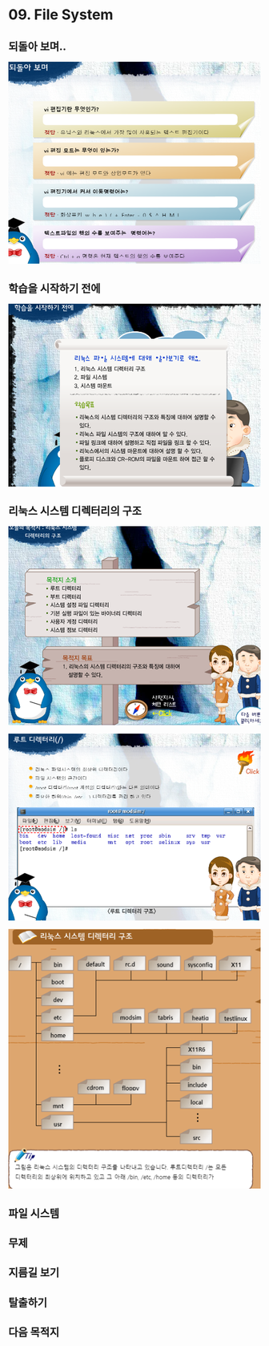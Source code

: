 # 09. File System

## 되돌아 보며.. 

![](../../../.gitbook/assets/image%20%28750%29.png)

## 학습을 시작하기 전에

![](../../../.gitbook/assets/image%20%28770%29.png)

## 리눅스 시스템 디렉터리의 구조

![](../../../.gitbook/assets/image%20%28762%29.png)

![](../../../.gitbook/assets/image%20%28741%29.png)

![](../../../.gitbook/assets/image%20%28756%29.png)

## 파일 시스템 

## 무제 

## 지름길 보기 

## 탈출하기 

## 다음 목적지

